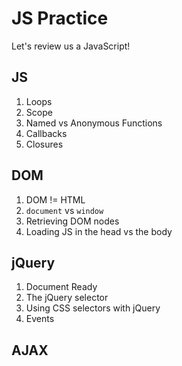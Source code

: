 # JS Practice
Let's review us a JavaScript!

## JS
1. Loops
1. Scope
1. Named vs Anonymous Functions
1. Callbacks
1. Closures

## DOM
1. DOM != HTML
1. `document` vs `window`
1. Retrieving DOM nodes
1. Loading JS in the head vs the body

## jQuery
1. Document Ready
1. The jQuery selector
1. Using CSS selectors with jQuery
1. Events

## AJAX
